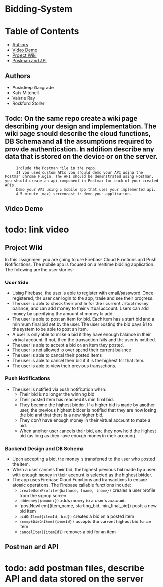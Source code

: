 # Bidding-System
# Table of Contents
- [Authors](#authors)
- [Video Demo](#demo)
- [Project Wiki](#wiki)
- [Postman and API](#postman)

## Authors <a name="authors"></a>
- Pushdeep Gangrade
- Katy Mitchell
- Valerie Ray
- Rockford Stoller

## Todo: On the same repo create a wiki page describing your design and implementation. The wiki page should describe the cloud functions, DB Schema and all the assumptions required to provide authentication. In addition describe any data that is stored on the device or on the server.
         Include the Postman file in the repo.
         If you used custom APIs you should demo your API using the Postman Chrome Plugin. The API should be demonstrated using Postman, you should create an api component in Postman for each of your created APIs.
         Demo your API using a mobile app that uses your implemented api.
         A 5 minute (max) screencast to demo your application.

## Video Demo <a name="demo"></a>
# todo: link video

## Project Wiki  <a name="wiki"></a>
In this assignment you are going to use Firebase Cloud Functions and Push Notifications. The mobile app is focused on a realtime bidding application. The following are the user stories:

### User Side
- Using Firebase, the user is able to register with email/password. Once registered, the user can
  login to the app, trade and see their progress.
- The user is able to check their profile for their current virtual money balance, and can add money
  to their virtual account. Users can add money by specifying the amount of money to add.
- The user is able to post an item for bid. Each item has a start bid and a minimum final bid set by
  the user. The user posting the bid pays $1 to the system to be able to post an item.
- A user is only able to make a bid if they have enough balance in their virtual account. If not, then
  the transaction fails and the user is notified.
- The user is able to accept a bid on an item they posted.
- The user is not allowed to over spend their current balance
- The user is able to cancel their posted items.
- The user is able to cancel their bid if it is the highest for that item.
- The user is able to view their previous transactions.

### Push Notifications
- The user is notified via push notification when:
  - Their bid is no longer the winning bid
  - Their posted item has reached its min final bid.
  - They become the highest bidder. If a higher bid is made by another user, the previous highest
    bidder is notified that they are now losing the bid and that there is a new higher bid.
  - They don't have enough money in their virtual account to make a bid.
  - When another user cancels their bid, and they now hold the highest bid (as long as they have enough
    money in their account).

### Backend Design and DB Schema

- Upon accepting a bid, the money is transferred to the user who posted the item.
- When a user cancels their bid, the highest previous bid made by a user with enough money in their
  account is selected as the highest bidder.
- The app uses Firebase Cloud Functions and transactions to ensure atomic operations. The Firebase
  callable functions include:
  - `createUserProfile({balance, fname, lname})` creates a user profile from the signup screen
  - `addMoney({amount})` adds money to a user's account.
  - `postNewItem({item_name, starting_bid, min_final_bid}) posts a new bid item
  - `bidOnItem({itemId, bid})` creates a bid on a posted item
  - `acceptBidOnItem({itemId})` accepts the current highest bid for an item
  - `cancelItem({itemId})` removes a bid for an item

## Postman and API  <a name="postman"></a>
# todo: add postman files, describe API and data stored on the server
